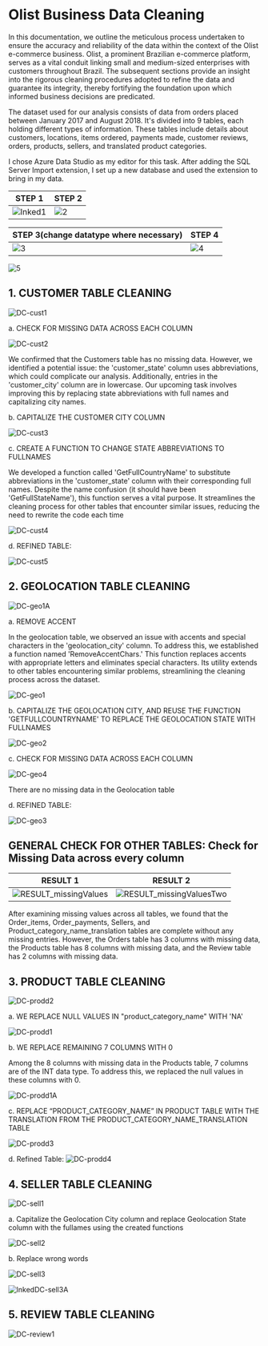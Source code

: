 # Olist Business Data Cleaning

In this documentation, we outline the meticulous process undertaken to ensure the accuracy and reliability of the data within the context of the Olist e-commerce business. Olist, a prominent Brazilian e-commerce platform, serves as a vital conduit linking small and medium-sized enterprises with customers throughout Brazil. The subsequent sections provide an insight into the rigorous cleaning procedures adopted to refine the data and guarantee its integrity, thereby fortifying the foundation upon which informed business decisions are predicated.

The dataset used for our analysis consists of data from orders placed between January 2017 and August 2018. It's divided into 9 tables, each holding different types of information. These tables include details about customers, locations, items ordered, payments made, customer reviews, orders, products, sellers, and translated product categories.

I chose Azure Data Studio as my editor for this task. After adding the SQL Server Import extension, I set up a new database and used the extension to bring in my data.

STEP 1                                                                                                       |  STEP 2  
-------------------------------------------------------------------------------------------------------------|------------------------- 
![Inked1](https://github.com/Emem-Data/Olist_Business/assets/103915142/a47e019f-396f-46ed-9ae3-a85da72550d6) | ![2](https://github.com/Emem-Data/Olist_Business/assets/103915142/25008660-208c-4589-8146-32429e5b8b59)


STEP 3(change datatype where necessary)                                                                 |  STEP 4
--------------------------------------------------------------------------------------------------------|----------------------------- 
![3](https://github.com/Emem-Data/Olist_Business/assets/103915142/78282060-2b21-4fda-b9ef-6fe7d4b51f2a) | ![4](https://github.com/Emem-Data/Olist_Business/assets/103915142/617a85bc-4a99-45f9-b631-975f52a66b91)

![5](https://github.com/Emem-Data/Olist_Business/assets/103915142/234def28-39a0-4cf5-a345-43894632c733)


## 1. CUSTOMER TABLE CLEANING

![DC-cust1](https://github.com/Emem-Data/Olist_Business/assets/103915142/826a1d30-9393-4651-8054-becea0ae83ab)
   
a. CHECK FOR MISSING DATA ACROSS EACH COLUMN

![DC-cust2](https://github.com/Emem-Data/Olist_Business/assets/103915142/37943d4f-b0fc-449f-adf8-f4779ce61af8)

We confirmed that the Customers table has no missing data. However, we identified a potential issue: the 'customer_state' column uses abbreviations, which could complicate our analysis. Additionally, entries in the 'customer_city' column are in lowercase. Our upcoming task involves improving this by replacing state abbreviations with full names and capitalizing city names.

b. CAPITALIZE THE CUSTOMER CITY COLUMN

![DC-cust3](https://github.com/Emem-Data/Olist_Business/assets/103915142/ac532688-2327-427e-b270-2ba6f9ad10df)

c. CREATE A FUNCTION TO CHANGE STATE ABBREVIATIONS TO FULLNAMES

We developed a function called 'GetFullCountryName' to substitute abbreviations in the 'customer_state' column with their corresponding full names. Despite the name confusion (it should have been 'GetFullStateName'), this function serves a vital purpose. It streamlines the cleaning process for other tables that encounter similar issues, reducing the need to rewrite the code each time

![DC-cust4](https://github.com/Emem-Data/Olist_Business/assets/103915142/a8bef347-e8ac-4543-9247-3db657fc391a)

d. REFINED TABLE:

![DC-cust5](https://github.com/Emem-Data/Olist_Business/assets/103915142/cc981a41-5d51-48e1-85e2-414e4d2fb963)

## 2. GEOLOCATION TABLE CLEANING

![DC-geo1A](https://github.com/Emem-Data/Olist_Business/assets/103915142/c541ca2f-c331-4c92-a595-49d8d88dc5e6)

a. REMOVE ACCENT

In the geolocation table, we observed an issue with accents and special characters in the 'geolocation_city' column. To address this, we established a function named 'RemoveAccentChars.' This function replaces accents with appropriate letters and eliminates special characters. Its utility extends to other tables encountering similar problems, streamlining the cleaning process across the dataset.

![DC-geo1](https://github.com/Emem-Data/Olist_Business/assets/103915142/f2338983-0bb9-4d41-bbc1-e376425df3c5)

b. CAPITALIZE THE GEOLOCATION CITY, AND REUSE THE FUNCTION 'GETFULLCOUNTRYNAME' TO REPLACE THE GEOLOCATION STATE WITH FULLNAMES

![DC-geo2](https://github.com/Emem-Data/Olist_Business/assets/103915142/d6243c40-7238-4263-8eeb-05b965abf3b3)

c. CHECK FOR MISSING DATA ACROSS EACH COLUMN

![DC-geo4](https://github.com/Emem-Data/Olist_Business/assets/103915142/18fca759-be7f-4126-bfea-6078b7ed467e)

There are no missing data in the Geolocation table

d. REFINED TABLE:

![DC-geo3](https://github.com/Emem-Data/Olist_Business/assets/103915142/7734b477-6bcf-4937-8a61-0bd6199653ad)


## GENERAL CHECK FOR OTHER TABLES: Check for Missing Data across every column


RESULT 1                                                                                                     | RESULT 2
-------------------------------------------------------------------------------------------------------------|------------------------- 
![RESULT_missingValues](https://github.com/Emem-Data/Olist_Business/assets/103915142/915613e5-59ea-44c1-bb6c-2fa483e3c02c) | ![RESULT_missingValuesTwo](https://github.com/Emem-Data/Olist_Business/assets/103915142/b14147f1-fc9a-40f1-a09c-aa3454a0e62d)


After examining missing values across all tables, we found that the Order_items, Order_payments, Sellers, and Product_category_name_translation tables are complete without any missing entries.
However, the Orders table has 3 columns with missing data, the Products table has 8 columns with missing data, and the Review table has 2 columns with missing data.


## 3. PRODUCT TABLE CLEANING

![DC-prodd2](https://github.com/Emem-Data/Olist_Business/assets/103915142/bfbf773c-337e-437b-bd54-c0058ce5816f)

a. WE REPLACE NULL VALUES IN "product_category_name" WITH 'NA'

![DC-prodd1](https://github.com/Emem-Data/Olist_Business/assets/103915142/801aa263-25f1-4e1c-a49a-3c34a76fb736)

b. WE REPLACE REMAINING 7 COLUMNS WITH 0

Among the 8 columns with missing data in the Products table, 7 columns are of the INT data type. To address this, we replaced the null values in these columns with 0.

![DC-prodd1A](https://github.com/Emem-Data/Olist_Business/assets/103915142/ce6eed21-b061-4d07-b3ff-fb13ee91c0b2)

c. REPLACE “PRODUCT_CATEGORY_NAME” IN PRODUCT TABLE WITH THE TRANSLATION FROM THE PRODUCT_CATEGORY_NAME_TRANSLATION TABLE

![DC-prodd3](https://github.com/Emem-Data/Olist_Business/assets/103915142/25f3e801-2642-4627-8b3a-b8eec735ae57)

d. Refined Table:
![DC-prodd4](https://github.com/Emem-Data/Olist_Business/assets/103915142/7088aa10-7464-40e0-be0c-f7a6a11e8cd5)

## 4. SELLER TABLE CLEANING

![DC-sell1](https://github.com/Emem-Data/Olist_Business/assets/103915142/07d09135-ccd1-4fb8-accb-88b06ceeb6e8)

a. Capitalize the Geolocation City column and replace Geolocation State column with the fullames using the created functions

![DC-sell2](https://github.com/Emem-Data/Olist_Business/assets/103915142/dd4e56a5-1bba-45c8-8e50-5401bbb4a44d)

b. Replace wrong words 

![DC-sell3](https://github.com/Emem-Data/Olist_Business/assets/103915142/1b62c399-c3c7-4e94-9977-19e4bec0438d)

![InkedDC-sell3A](https://github.com/Emem-Data/Olist_Business/assets/103915142/29a9abdf-5866-4cb5-92e0-08a5509cf139)

## 5. REVIEW TABLE CLEANING

![DC-review1](https://github.com/Emem-Data/Olist_Business/assets/103915142/f617e273-2af7-4f83-af6e-b04764d31376)

